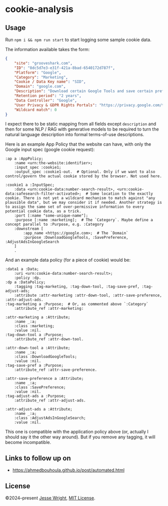 # cookie-analysis

## Usage

Run `npm i && npm run start` to start logging some sample cookie data.

The information available takes the form:
```json
{
    "site": "grooveshark.com",
    "ID": "8dc5d7e3-e31f-421a-8bad-6540172d787f",
    "Platform": "Google",
    "Category": "Marketing",
    "Cookie / Data Key name": "SID",
    "Domain": "google.com",
    "Description": "Download certain Google Tools and save certain preferences, for example the number of search results per page or activation of the SafeSearch Filter. Adjusts the ads that appear in Google Search.",
    "Retention period": "2 years",
    "Data Controller": "Google",
    "User Privacy & GDPR Rights Portals": "https://privacy.google.com/take-control.html",
    "Wildcard match": 0
}
```

I expect there to be static mapping from all fields except `description` and then for some NLP / RAG with generative models to be required to turn the natural language description into formal terms-of-use descriptions.

Here is an example App Policy that the website can have, with only the Google input spec (google cookie request):
 
```ttl
:ap a :AppPolicy;
	:name <urn:the-website:identifier>;
	:input_spec :cookie1;
	:output_spec :cookie1-out.  # Optional. Only if we want to also control/govern the actual cookie stored by the browser. Not used here.

:cookie1 a :InputSpec;
	:data <urn:cookie-data:number-search-result>, <urn:cookie-data:safesearch-filter-activated>;  # Some location to the exactly cookie. There is not yet a wildcard mechanism to match against "any plausible data", but we may consider it if needed. Another strategy is to assign the same set of over-permissive information to every potential cookie data, as a trick.
	:port [:name "some-unique-name"];
	:purpose [:name :marketing];  # The `Category`. Maybe define a concept parallel to :Purpose, e.g. :Category
	:downstream [
		:app_name <https://google.com>;  # The `Domain`
		:purpose :DownloadGoogleTools, :SavePreference, :AdjustAdsInGoogleSearch
	]
	.
```

And an example data policy (for a piece of cookie) would be:
```ttl
:data1 a :Data;
	:uri <urn:cookie-data:number-search-result>;
	:policy :dp.
:dp a :DataPolicy;
	:tagging :tag-marketing, :tag-down-tool, :tag-save-pref, :tag-adjust-ads;
	:attribute :attr-marketing :attr-down-tool, :attr-save-preference, :attr-adjust-ads.
:tag-marketing a :Purpose;  # Or, as commented above `:Category`
	:attribute_ref :attr-marketing:
 
:attr-marketing a :Attribute;
	:name _:a;
	:class :marketing;
	:value :nil.
:tag-down-tool a :Purpose;
	:attribute_ref :attr-down-tool.
 
:attr-down-tool a :Attribute;
	:name _:a;
	:class :DownloadGoogleTools;
	:value :nil.
:tag-save-pref a :Purpose;
	:attribute_ref :attr-save-preference.
 
:attr-save-preference a :Attribute;
	:name _:a;
	:class :SavePreference;
	:value :nil.
:tag-adjust-ads a :Purpose;
	:attribute_ref :attr-adjust-ads.
 
:attr-adjust-ads a :Attribute;
	:name _:a;
	:class :AdjustAdsInGoogleSearch;
	:value :nil.
```
 
This one is compatible with the application policy above (or, actually I should say it the other way around). But if you remove any tagging, it will become incompatible.

## Links to follow up on
 - https://ahmedbouhoula.github.io/post/automated.html

## License
©2024–present
[Jesse Wright](https://github.com/jeswr),
[MIT License](https://github.com/jeswr/cookie-analysis/blob/master/LICENSE).

